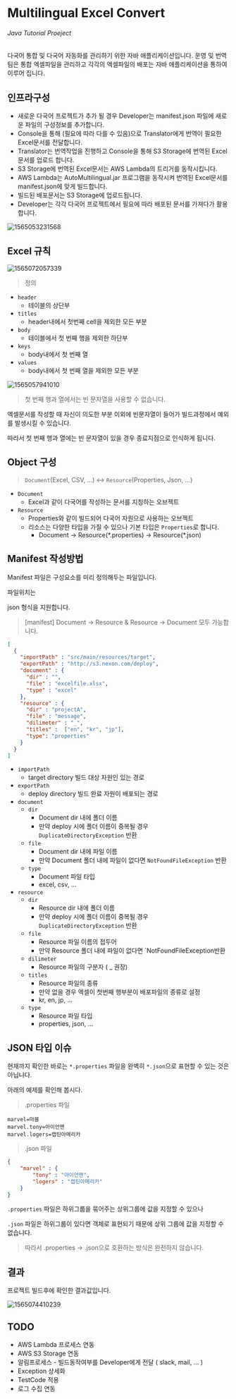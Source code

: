 # Multilingual Excel Convert

###### Java Tutorial Proeject

다국어 통합 및 다국어 자동화를  관리하기 위한 자바 애플리케이션입니다.
운영 및 번역팀은 통합 엑셀파일을 관리하고 각각의 엑셀파일의 배포는 자바 애플리케이션을 통하여 이루어 집니다.



## 인프라구성

- 새로운 다국어 프로젝트가 추가 될 경우 Developer는 manifest.json 파일에 새로운 파일의 구성정보를 추가합니다.
- Console을 통해 (필요에 따라 다를 수 있음)으로 Translator에게 번역이 필요한 Excel문서를 전달합니다.
- Translator는 번역작업을 진행하고 Console을 통해 S3 Storage에 번역된 Excel문서를 업로드 합니다.
- S3 Storage에 번역된 Excel문서는 AWS Lambda의 트리거를 동작시킵니다.
- AWS Lambda는 AutoMultilingual.jar 프로그램을 동작시켜 번역된 Excel문서를 manifest.json에 맞게 빌드합니다.
- 빌드된 배포문서는 S3 Storage에 업로드됩니다.
- Developer는 각각 다국어 프로젝트에서 필요에 따라 배포된 문서를 가져다가 활용합니다.

![1565053231568](assets/1565053231568.png)



## Excel 규칙

![1565072057339](assets/1565072057339.png)

>  정의

- `header` 
  - 테이블의 상단부
- `titles`
  - header내에서 첫번째 cell을 제외한 모든 부분
- `body` 
  - 테이블에서 첫 번째 행을 제외한 하단부
- `keys`
  - body내에서 첫 번째 열
- `values`
  - body내에서 첫 번째 열을 제외한 모든 부분



![1565057941010](assets/1565057941010.png)

> 첫 번째 행과 열에서는 빈 문자열을 사용할 수 없습니다.

엑셀문서를 작성할 때 자신이 의도한 부분 이외에 빈문자열이 들어가 빌드과정에서 예외를 발생시킬 수 있습니다.

따라서 첫 번째 행과 열에는 빈 문자열이 있을 경우 종료지점으로 인식하게 됩니다.



## Object 구성

>  `Document`(Excel, CSV, ...) <-> `Resource`(Properties, Json, ...)

- `Document`
  - Excel과 같이 다국어를 작성하는 문서를 지칭하는 오브젝트
- `Resource`
  - Properties와 같이 빌드되어 다국어 자원으로 사용하는 오브젝트
  - 리소스는 다양한 타입을 가질 수 있으나 기본 타입은 `Properties`로 합니다.
    - Document -> Resource(\*.properties) -> Resource(\*.json)





## Manifest 작성방법

Manifest 파일은 구성요소를 미리 정의해두는 파일입니다.

파일위치는 

json 형식을 지원합니다.



> [manifest] Document -> Resource & Resource -> Document 모두 가능합니다.

```json
[
  {
    "importPath" : "src/main/resources/target",
    "exportPath" : "http://s3.nexon.com/deploy",
    "document" : {
      "dir" : "",
      "file" : "excelfile.xlsx",
      "type" : "excel"
    },
    "resource" : {
      "dir" : "projectA",
      "file" : "message",
      "dilimeter" : "_",
      "titles" :  ["en", "kr", "jp"],
      "type": "properties"
    }
  }
]
```

- `importPath`
  - target directory 빌드 대상 자원인 있는 경로
- `exportPath`
  - deploy directory 빌드 완료 자원이 배포되는 경로
- `document`
  - `dir`
    - Document dir 내에 폴더 이름
    - 만약 deploy 시에 폴더 이름이 중복될 경우 `DuplicateDirectoryException` 반환
  - `file`
    - Document dir 내에 파일 이름
    - 만약 Document 폴더 내에 파일이 없다면 `NotFoundFileException` 반환
  - `type`
    - Document 파일 타입
    - excel, csv, ...
- `resource`
  - `dir`	
    - Resource dir 내에 폴더 이름
    - 만약 deploy 시에 폴더 이름이 중복될 경우 `DuplicateDirectoryException` 반환
  - `file`
    - Resource 파일 이름의 접두어
    - 만약 Resource 폴더 내에 파일이 없다면 `NotFoundFileException반환
  - `dilimeter`
    - Resource 파일의 구분자 ( _ 권장)
  - `titles`
    - Resource 파일의 종류
    - 만약 없을 경우 엑셀이 첫번째 행부분이 배포파일의 종류로 설정
    - kr, en, jp, ...
  - `type`
    - Resource 파일 타입
    - properties, json, ...



## JSON 타입 이슈

현재까지 확인한 바로는 `*.properties`  파일을 완벽히 `*.json`으로 표현할 수 있는 것은 아닙니다.

아래의 예제를 확인해 봅시다.

> .properties 파일

```properties
marvel=마블
marvel.tony=아이언맨
marvel.logers=캡틴아메리카
```

> .json 파일

```json
{
	"marvel" : {
        "tony" : "아이언맨",
        "logers" : "캡틴아메리카"
	}
}
```

`.properties` 파일은 하위그룹을 묶어주는 상위그룹에 값을 지정할 수 있으나

`.json` 파일은 하위그룹이 있다면 객체로 표현되기 때문에 상위 그룹에 값을 지정할 수 없습니다.

> 따라서 .properties -> .json으로 호환하는 방식은 완전하지 않습니다.



## 결과

프로젝트 빌드후에 확인한 결과값입니다.

![1565074410239](assets/1565074410239.png)



## TODO

- AWS Lambda 프로세스 연동
- AWS S3 Storage 연동
- 알림프로세스 - 빌드동작여부를 Developer에게 전달 ( slack, mail, ... )
- Exception 상세화
- TestCode 적용
- 로그 수집 연동